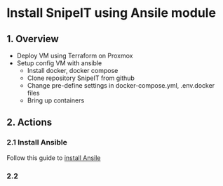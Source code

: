 # Install SnipeIT using Ansile module
## 1. Overview
+ Deploy VM using Terraform on Proxmox
+ Setup config VM with ansible
  + Install docker, docker compose
  + Clone repository SnipeIT from github
  + Change pre-define settings in docker-compose.yml, .env.docker files
  + Bring up containers

## 2. Actions
### 2.1 Install Ansible
Follow this guide to [install Ansile](https://docs.ansible.com/ansible/latest/installation_guide/intro_installation.html)

### 2.2 




